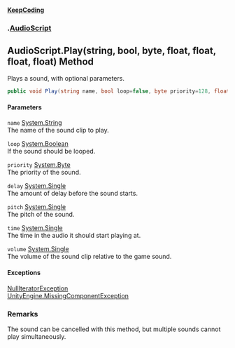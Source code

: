 #### [KeepCoding](index.md 'index')
### [](.md '').[AudioScript](AudioScript.md 'AudioScript')
## AudioScript.Play(string, bool, byte, float, float, float, float) Method
Plays a sound, with optional parameters.  
```csharp
public void Play(string name, bool loop=false, byte priority=128, float delay=0f, float pitch=1f, float time=0f, float volume=1f);
```
#### Parameters
<a name='global..AudioScript.Play(string.bool.byte.float.float.float.float).name'></a>
`name` [System.String](https://docs.microsoft.com/en-us/dotnet/api/System.String 'System.String')  
The name of the sound clip to play.
  
<a name='global..AudioScript.Play(string.bool.byte.float.float.float.float).loop'></a>
`loop` [System.Boolean](https://docs.microsoft.com/en-us/dotnet/api/System.Boolean 'System.Boolean')  
If the sound should be looped.
  
<a name='global..AudioScript.Play(string.bool.byte.float.float.float.float).priority'></a>
`priority` [System.Byte](https://docs.microsoft.com/en-us/dotnet/api/System.Byte 'System.Byte')  
The priority of the sound.
  
<a name='global..AudioScript.Play(string.bool.byte.float.float.float.float).delay'></a>
`delay` [System.Single](https://docs.microsoft.com/en-us/dotnet/api/System.Single 'System.Single')  
The amount of delay before the sound starts.
  
<a name='global..AudioScript.Play(string.bool.byte.float.float.float.float).pitch'></a>
`pitch` [System.Single](https://docs.microsoft.com/en-us/dotnet/api/System.Single 'System.Single')  
The pitch of the sound.
  
<a name='global..AudioScript.Play(string.bool.byte.float.float.float.float).time'></a>
`time` [System.Single](https://docs.microsoft.com/en-us/dotnet/api/System.Single 'System.Single')  
The time in the audio it should start playing at.
  
<a name='global..AudioScript.Play(string.bool.byte.float.float.float.float).volume'></a>
`volume` [System.Single](https://docs.microsoft.com/en-us/dotnet/api/System.Single 'System.Single')  
The volume of the sound clip relative to the game sound.
  
#### Exceptions
[NullIteratorException](NullIteratorException.md 'KeepCoding.Internal.NullIteratorException')  
[UnityEngine.MissingComponentException](https://docs.microsoft.com/en-us/dotnet/api/UnityEngine.MissingComponentException 'UnityEngine.MissingComponentException')  
### Remarks
The sound can be cancelled with this method, but multiple sounds cannot play simultaneously.  
